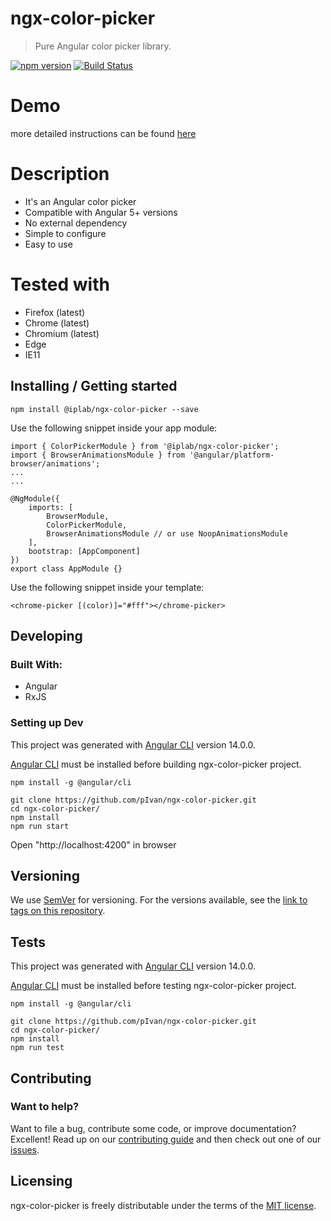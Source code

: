 # ngx-color-picker
> Pure Angular color picker library.


[![npm version](https://badge.fury.io/js/%40iplab%2Fngx-color-picker.svg)](https://www.npmjs.com/package/@iplab/ngx-color-picker)
[![Build Status](https://travis-ci.org/pIvan/ngx-color-picker.svg?branch=master)](https://travis-ci.org/pIvan/ngx-color-picker)

# Demo
more detailed instructions can be found
[here](https://pivan.github.io/ngx-color-picker/)


# Description

- It's an Angular color picker
- Compatible with Angular 5+ versions
- No external dependency
- Simple to configure
- Easy to use


# Tested with

- Firefox (latest)
- Chrome (latest)
- Chromium (latest)
- Edge
- IE11


## Installing / Getting started

```shell
npm install @iplab/ngx-color-picker --save
```

Use the following snippet inside your app module: 
```shell
import { ColorPickerModule } from '@iplab/ngx-color-picker';
import { BrowserAnimationsModule } from '@angular/platform-browser/animations';
...
...

@NgModule({
    imports: [
        BrowserModule,
        ColorPickerModule,
        BrowserAnimationsModule // or use NoopAnimationsModule
    ],
    bootstrap: [AppComponent]
})
export class AppModule {}
```

Use the following snippet inside your template: 
```shell
<chrome-picker [(color)]="#fff"></chrome-picker>
```


## Developing

### Built With: 
- Angular
- RxJS

### Setting up Dev

This project was generated with [Angular CLI](https://github.com/angular/angular-cli) version 14.0.0.


[Angular CLI](https://github.com/angular/angular-cli) must be installed before building ngx-color-picker project.

```shell
npm install -g @angular/cli
```

```shell
git clone https://github.com/pIvan/ngx-color-picker.git
cd ngx-color-picker/
npm install
npm run start
```
Open "http://localhost:4200" in browser


## Versioning

We use [SemVer](http://semver.org/) for versioning. For the versions available, see the [link to tags on this repository](https://github.com/pIvan/ngx-color-picker/tags).

## Tests

This project was generated with [Angular CLI](https://github.com/angular/angular-cli) version 14.0.0.


[Angular CLI](https://github.com/angular/angular-cli) must be installed before testing ngx-color-picker project.

```shell
npm install -g @angular/cli
```


```shell
git clone https://github.com/pIvan/ngx-color-picker.git
cd ngx-color-picker/
npm install
npm run test
```

## Contributing

### Want to help?

Want to file a bug, contribute some code, or improve documentation? Excellent! Read up on our [contributing guide](https://github.com/pIvan/ngx-color-picker/blob/master/CONTRIBUTING.md) and then check out one of our [issues](https://github.com/pIvan/ngx-color-picker/issues).



## Licensing

ngx-color-picker is freely distributable under the terms of the [MIT license](https://github.com/pIvan/ngx-color-picker/blob/master/LICENSE).
